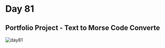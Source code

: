 # Day 81
## Portfolio Project - Text to Morse Code Converte
![day81](https://github.com/diorithaliti/Python/assets/74361197/549158c2-05fb-4305-ab37-96a85d797842)
